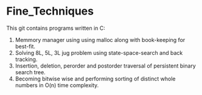 # Fine_Techniques
This git contains programs written in C:
1) Memmory manager using using malloc along with book-keeping for best-fit.
2) Solving 8L, 5L, 3L jug problem using state-space-search and back tracking.
3) Insertion, deletion, perorder and postorder traversal of persistent binary search tree.
4) Becoming bitwise wise and performing sorting of distinct whole numbers in O(n) time complexity.
